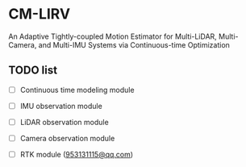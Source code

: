 # CM-LIRV

An Adaptive Tightly-coupled Motion Estimator for Multi-LiDAR, Multi-Camera, and Multi-IMU Systems via Continuous-time Optimization


## TODO list

- [ ] Continuous time modeling module

- [ ] IMU observation module

- [ ] LiDAR observation module

- [ ] Camera observation module

- [ ] RTK module (953131115@qq.com)
